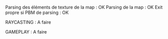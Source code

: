 Parsing des éléments de texture de la map : OK
Parsing de la map : OK
Exit propre si PBM de parsing : OK

RAYCASTING : A faire

GAMEPLAY : A faire
